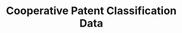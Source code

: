 ---
layout: default
bigquery: https://console.cloud.google.com/bigquery?p=patents-public-data&d=cpc&page=dataset
citation: '“Cooperative Patent Classification” by the EPO and USPTO, for public use. '
contributors: EPO, USPTO
cost: None
description: Cooperative Patent Classification Data contains the scheme and definitions
  of the Cooperative Patent Classification system for classifying patent documents.
  The CPC is the result of a partnership between the EPO and the USPTO in their joint
  effort to develop a common, internationally compatible classification system for
  technical documents, in particular patent publications, which will be used by both
  offices in the patent granting process
documentation: https://www.cooperativepatentclassification.org/cpcSchemeAndDefinitions
last_edit: 04/09/2022, 05:34:43
location: https://www.cooperativepatentclassification.org/index
maintained_by: USPTO, EPO
schema_fields:
- children
- parents
- childGroups
- symbol
- informative_references
- applicationReferences
- level
- status
- additional_only
- application_references
- informativeReferences
- limitingReferences
- residualReferences
- not_allocatable
- definition
- dateRevised
- sizeCache
- limiting_references
- date_revised
- glossary
- title_full
- ipc_concordant
- synonyms
- titlePart
- title_part
- titleFull
- breakdownCode
- residual_references
- child_groups
- breakdown_code
- notAllocatable
- ipcConcordant
shortname: cooperative_patent_classification
tags:
- patents
- science
title: Cooperative Patent Classification Data
uuid: 984374a7-16e9-4b35-9445-458daceb01bf
---